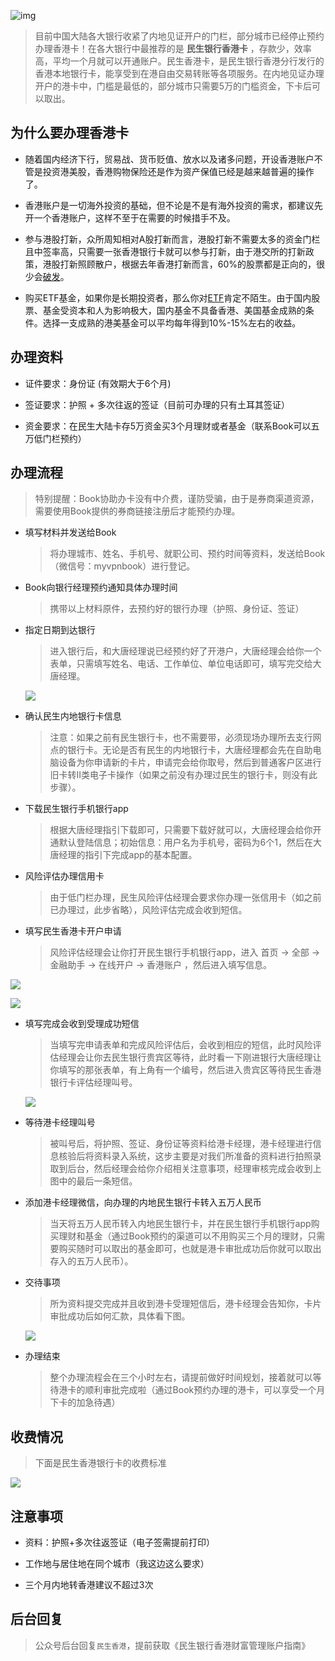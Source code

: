 ![img](https://i.loli.net/2020/09/27/t5GClRXITm9QohJ.gif)

> 目前中国大陆各大银行收紧了内地见证开户的门栏，部分城市已经停止预约办理香港卡！在各大银行中最推荐的是 **民生银行香港卡** ，存款少，效率高，平均一个月就可以开通账户。民生香港卡，是民生银行香港分行发行的香港本地银行卡，能享受到在港自由交易转账等各项服务。在内地见证办理开户的港卡中，门槛是最低的，部分城市只需要5万的门槛资金，下卡后可以取出。

## 为什么要办理香港卡

- 随着国内经济下行，贸易战、货币贬值、放水以及诸多问题，开设香港账户不管是投资港美股，香港购物保险还是作为资产保值已经是越来越普遍的操作了。

  

- 香港账户是一切海外投资的基础，但不论是不是有海外投资的需求，都建议先开一个香港账户，这样不至于在需要的时候措手不及。

  

- 参与港股打新，众所周知相对A股打新而言，港股打新不需要太多的资金门栏且中签率高，只需要一张香港银行卡就可以参与打新，由于港交所的打新政策，港股打新照顾散户，根据去年香港打新而言，60%的股票都是正向的，很少会[破发](破发是指新股上市之后股价跌破了发行价格)。

  

- 购买ETF基金，如果你是长期投资者，那么你对[ETF](ETF一般指交易型开放式指数基金，是一种在交易所上市交易的、基金份额可变的一种开放式基金)肯定不陌生。由于国内股票、基金受资本和人为影响极大，国内基金不具备香港、美国基金成熟的条件。选择一支成熟的港美基金可以平均每年得到10%-15%左右的收益。

## 办理资料

- 证件要求：身份证 (有效期大于6个月)

  

- 签证要求：护照 + 多次往返的签证（目前可办理的只有土耳其签证）

  

- 资金要求：在民生大陆卡存5万资金买3个月理财或者基金（联系Book可以五万低门栏预约）

## 办理流程

> 特别提醒：Book协助办卡没有中介费，谨防受骗，由于是券商渠道资源，需要使用Book提供的券商链接注册后才能预约办理。

- 填写材料并发送给Book

  

  > 将办理城市、姓名、手机号、就职公司、预约时间等资料，发送给Book（微信号：myvpnbook）进行登记。

- Book向银行经理预约通知具体办理时间

  

  > 携带以上材料原件，去预约好的银行办理（护照、身份证、签证）

- 指定日期到达银行

  

  > 进入银行后，和大唐经理说已经预约好了开港户，大唐经理会给你一个表单，只需填写姓名、电话、工作单位、单位电话即可，填写完交给大唐经理。

  ![](https://i.loli.net/2020/09/27/QTCOVYdb5sy7W2F.jpg)

  

- 确认民生内地银行卡信息

  

  > 注意：如果之前有民生银行卡，也不需要带，必须现场办理所去支行网点的银行卡。无论是否有民生的内地银行卡，大唐经理都会先在自助电脑设备为你申请新的卡片，申请完会给你取号，然后到普通客户区进行旧卡转II类电子卡操作（如果之前没有办理过民生的银行卡，则没有此步骤）。

- 下载民生银行手机银行app

  

  > 根据大唐经理指引下载即可，只需要下载好就可以，大唐经理会给你开通默认登陆信息；初始信息：用户名为手机号，密码为6个1，然后在大唐经理的指引下完成app的基本配置。

- 风险评估办理信用卡

  

  > 由于低门栏办理，民生风险评估经理会要求你办理一张信用卡（如之前已办理过，此步省略），风险评估完成会收到短信。

  

- 填写民生香港卡开户申请

  

  > 风险评估经理会让你打开民生银行手机银行app，进入 首页 -> 全部  -> 金融助手 -> 在线开户  -> 香港账户 ，然后进入填写信息。

![](https://i.loli.net/2020/09/27/r2qBGIOpciZuvJe.png)

![](https://i.loli.net/2020/09/27/8UQ5kJgAys6WmHP.png)

- 填写完成会收到受理成功短信

  

  > 当填写完申请表单和完成风险评估后，会收到相应的短信，此时风险评估经理会让你去民生银行贵宾区等待，此时看一下刚进银行大唐经理让你填写的那张表单，有上角有一个编号，然后进入贵宾区等待民生香港银行卡评估经理叫号。

  ![](https://i.loli.net/2020/09/27/OSR4wsyfxnXUAKJ.jpg)

- 等待港卡经理叫号

  

  > 被叫号后，将护照、签证、身份证等资料给港卡经理，港卡经理进行信息核验后将资料录入系统，这步主要是对我们所准备的资料进行拍照录取到后台，然后经理会给你介绍相关注意事项，经理审核完成会收到上图中的最后一条短信。

- 添加港卡经理微信，向办理的内地民生银行卡转入五万人民币

  

  > 当天将五万人民币转入内地民生银行卡，并在民生银行手机银行app购买理财和基金（通过Book预约的渠道可以不用购买三个月的理财，只需要购买随时可以取出的基金即可，也就是港卡审批成功后你就可以取出存入的五万人民币）。

- 交待事项

  > 所为资料提交完成并且收到港卡受理短信后，港卡经理会告知你，卡片审批成功后如何汇款，具体看下图。

  ![](https://i.loli.net/2020/09/27/FnjLK9tJ2VUfXCB.jpg)

  

- 办理结束

  

  > 整个办理流程会在三个小时左右，请提前做好时间规划，接着就可以等待港卡的顺利审批完成啦（通过Book预约办理的港卡，可以享受一个月下卡的加急待遇）

## 收费情况

> 下面是民生香港银行卡的收费标准

![](https://i.loli.net/2020/09/27/IVLhq5TY1gcU86D.png)

## 注意事项

- 资料：护照+多次往返签证（电子签需提前打印）

  

- 工作地与居住地在同个城市（我这边这么要求）

  

- 三个月内地转香港建议不超过3次

## 后台回复

> 公众号后台回复`民生香港`，提前获取《民生银行香港财富管理账户指南》

